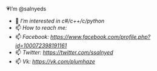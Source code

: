 :heartpulse:I’m @salnyeds

- 👀 *I’m interested in c#/c++/c/python*
- 📫 *How to reach me:*
- 📫 *Facebook: https://www.facebook.com/profile.php?id=100072398191161*
- 📫 *Twitter: https://twitter.com/ssalnyed*
- 📫 *Vk: https://vk.com/plumhaze*

